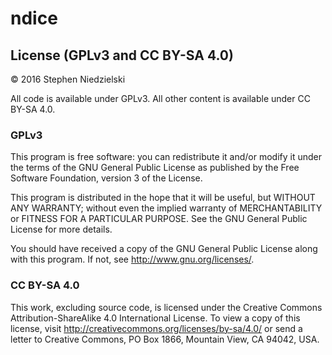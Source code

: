 # ndice

## License (GPLv3 and CC BY-SA 4.0)
© 2016 Stephen Niedzielski

All code is available under GPLv3. All other content is available under
CC BY-SA 4.0.

### GPLv3
This program is free software: you can redistribute it and/or modify it
under the terms of the GNU General Public License as published by the
Free Software Foundation, version 3 of the License.

This program is distributed in the hope that it will be useful, but
WITHOUT ANY WARRANTY; without even the implied warranty of
MERCHANTABILITY or FITNESS FOR A PARTICULAR PURPOSE. See the GNU General
Public License for more details.

You should have received a copy of the GNU General Public License along
with this program.  If not, see <http://www.gnu.org/licenses/>.

### CC BY-SA 4.0
This work, excluding source code, is licensed under the Creative Commons
Attribution-ShareAlike 4.0 International License. To view a copy of this
license, visit http://creativecommons.org/licenses/by-sa/4.0/ or send a
letter to Creative Commons, PO Box 1866, Mountain View, CA 94042, USA.